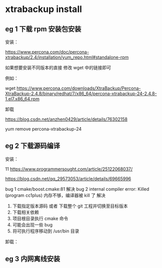 # xtrabackup install

## eg 1 下载 rpm 安装包安装

安装：

https://www.percona.com/doc/percona-xtrabackup/2.4/installation/yum_repo.html#standalone-rpm

如果想要安装不同版本的直接 修改 wget 中的链接即可

例如：

wget https://www.percona.com/downloads/XtraBackup/Percona-XtraBackup-2.4.8/binary/redhat/7/x86_64/percona-xtrabackup-24-2.4.8-1.el7.x86_64.rpm

卸载

https://blog.csdn.net/anzhen0429/article/details/76302158

yum remove percona-xtrabackup-24

## eg 2 下载源码编译

安装：

11
https://www.programmersought.com/article/25122068037/

https://blog.csdn.net/qq_29573053/article/details/69665996

bug 1 cmake/boost.cmake:81 解决
bug 2 internal compiler error: Killed (program cc1plus) 内存不够，编译器被 kill 了 解决

1. 下载指定版本源码 或者 下载整个 git 工程并切换至目标版本
2. 下载相关依赖
3. 项目根目录执行 cmake 命令
4. 可能会出现一些 bug 
5. 将可执行程序移动到 /usr/bin 目录




卸载：


## eg 3 内网离线安装



